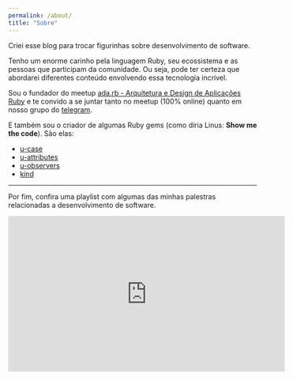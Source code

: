```yaml
---
permalink: /about/
title: "Sobre"
---
```


Criei esse blog para trocar figurinhas sobre desenvolvimento de software.

Tenho um enorme carinho pela linguagem Ruby, seu ecossistema e as pessoas que participam da comunidade. Ou seja, pode ter certeza que abordarei diferentes conteúdo envolvendo essa tecnologia incrível.

Sou o fundador do meetup <a href="https://www.meetup.com/pt-BR/design-e-arquitetura-de-aplicacoes-ruby/" target="_blank">ada.rb - Arquitetura e Design de Aplicações Ruby</a> e te convido a se juntar tanto no meetup (100% online) quanto em nosso grupo do <a href="https://t.me/ruby_arch_design_br" target="_blank">telegram</a>.

E também sou o criador de algumas Ruby gems (como diria Linus: **Show me the code**). São elas:
<ul>
<li><a href="https://github.com/serradura/u-case" target="_blank">u-case</a></li>
<li><a href="https://github.com/serradura/u-attributes" target="_blank">u-attributes</a></li>
<li><a href="https://github.com/serradura/u-observers" target="_blank">u-observers</a></li>
<li><a href="https://github.com/serradura/kind" target="_blank">kind</a></li>
</ul>

---

Por fim, confira uma playlist com algumas das minhas palestras relacionadas a desenvolvimento de software.
<iframe width="560" height="315" src="https://www.youtube.com/embed/videoseries?list=PL04V40XBIVE0zt_ujc9zLQ_Wn_4xZfuWI" frameborder="0" allow="accelerometer; autoplay; clipboard-write; encrypted-media; gyroscope; picture-in-picture" allowfullscreen></iframe>
